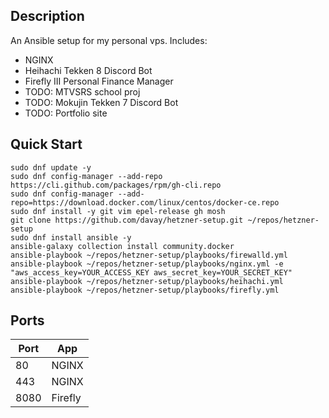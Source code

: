 ## Description

An Ansible setup for my personal vps. Includes: 

- NGINX
- Heihachi Tekken 8 Discord Bot
- Firefly III Personal Finance Manager
- TODO: MTVSRS school proj
- TODO: Mokujin Tekken 7 Discord Bot
- TODO: Portfolio site

## Quick Start

```
sudo dnf update -y
sudo dnf config-manager --add-repo https://cli.github.com/packages/rpm/gh-cli.repo
sudo dnf config-manager --add-repo=https://download.docker.com/linux/centos/docker-ce.repo
sudo dnf install -y git vim epel-release gh mosh
git clone https://github.com/davay/hetzner-setup.git ~/repos/hetzner-setup
sudo dnf install ansible -y
ansible-galaxy collection install community.docker
ansible-playbook ~/repos/hetzner-setup/playbooks/firewalld.yml
ansible-playbook ~/repos/hetzner-setup/playbooks/nginx.yml -e "aws_access_key=YOUR_ACCESS_KEY aws_secret_key=YOUR_SECRET_KEY"
ansible-playbook ~/repos/hetzner-setup/playbooks/heihachi.yml
ansible-playbook ~/repos/hetzner-setup/playbooks/firefly.yml
```

## Ports

| Port | App     |
| ---- | ------- |
| 80   | NGINX   |
| 443  | NGINX   |
| 8080 | Firefly |
